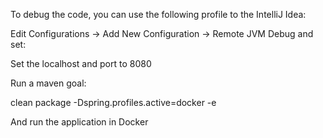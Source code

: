 To debug the code, you can use the following profile to the IntelliJ Idea:

Edit Configurations -> Add New Configuration -> Remote JVM Debug and set:

Set the localhost and port to 8080

Run a maven goal:

clean package -Dspring.profiles.active=docker -e

And run the application in Docker